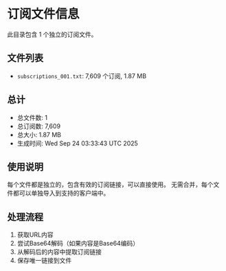 # 订阅文件信息

此目录包含 1 个独立的订阅文件。

## 文件列表

- `subscriptions_001.txt`: 7,609 个订阅, 1.87 MB

## 总计
- 总文件数: 1
- 总订阅数: 7,609
- 总大小: 1.87 MB
- 生成时间: Wed Sep 24 03:33:43 UTC 2025

## 使用说明
每个文件都是独立的，包含有效的订阅链接，可以直接使用。
无需合并，每个文件都可以单独导入到支持的客户端中。

## 处理流程
1. 获取URL内容
2. 尝试Base64解码（如果内容是Base64编码）
3. 从解码后的内容中提取订阅链接
4. 保存唯一链接到文件
